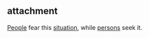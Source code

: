 ## attachment

[People](people.md) fear this [situation](situation.md), while [persons](person.md) seek it.
